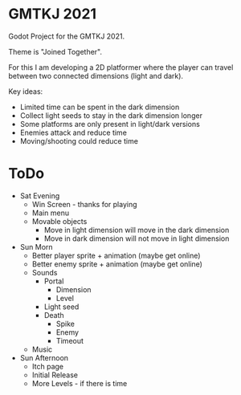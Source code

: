 # GMTKJ 2021

Godot Project  for the GMTKJ 2021.

Theme is "Joined Together".

For this I am developing a 2D platformer where the player can travel between two connected dimensions (light and dark).

Key ideas:

* Limited time can be spent in the dark dimension
* Collect light seeds to stay in the dark dimension longer
* Some platforms are only present in light/dark versions
* Enemies attack and reduce time
* Moving/shooting could reduce time

# ToDo

* Sat Evening
    * Win Screen - thanks for playing
    * Main menu
    * Movable objects
        * Move in light dimension will move in the dark dimension
        * Move in dark dimension will not move in light dimension
* Sun Morn
    * Better player sprite + animation (maybe get online)
    * Better enemy sprite + animation (maybe get online)
    * Sounds
        * Portal
            * Dimension
            * Level
        * Light seed
        * Death
            * Spike
            * Enemy
            * Timeout
    * Music
* Sun Afternoon
    * Itch page
    * Initial Release
    * More Levels - if there is time
